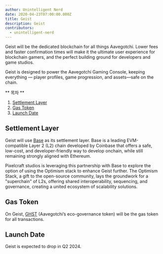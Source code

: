 ```yaml
---
author: Unintelligent Nerd
date: 2020-04-23T07:00:00.000Z
title: Geist
description: Geist
contributors:
  - unintelligent-nerd
---
```


Geist will be the dedicated blockchain for all things Aavegotchi. Lower fees and faster confirmation times will make it the ultimate user experience for blockchain gamers, and the perfect building ground for developers and game studios.

Geist is designed to power the Aavegotchi Gaming Console, keeping everything — player profiles, game progression, and assets—safe on the chain.

<div class="contentsBox">

\*\* 목차 \*\*

<ol>
<li><a href=#settlement-layer>Settlement Layer</a></li>
<li><a href=#gas-token>Gas Token</a></li>
<li><a href=#launch-date>Launch Date</a></li>
</ol>

</div>

## Settlement Layer

Geist will use [Base](https://www.base.org/) as its settlement layer. Base is a leading EVM-compatible Layer 2 (L2) chain developed by Coinbase that offers a safe, low-cost, and developer-friendly way to develop onchain, while still remaining strongly aligned with Ethereum.

Pixelcraft studios is leveraging this partnership with Base to explore the option of using the Optimism stack to enhance Geist further. The Optimism Stack, a gift to the open-source community, lays the groundwork for a "superchain" of L2s, offering shared interoperability, sequencing, and governance, creating a united ecosystem of scalability solutions.

## Gas Token

On Geist, [GHST](/ghst) (Aavegotchi’s eco-governance token) will be the gas token for all transactions.

## Launch Date

Geist is expected to drop in Q2 2024.
